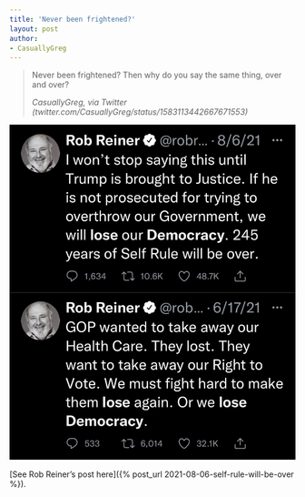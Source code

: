 ```yaml
---
title: 'Never been frightened?'
layout: post
author:
- CasuallyGreg
---
```


> Never been frightened? Then why do you say the same thing, over and over?
>
> <cite>CasuallyGreg, via Twitter (twitter.com/CasuallyGreg/status/1583113442667671553)</cite>

![<# Rob Reiner being frightened #>](/assets/2022-10-20-CasuallyGreg.jpg)

[See Rob Reiner’s post here]({% post_url 2021-08-06-self-rule-will-be-over %}).
